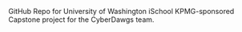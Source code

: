 GitHub Repo for University of Washington iSchool KPMG-sponsored Capstone project for the CyberDawgs team.